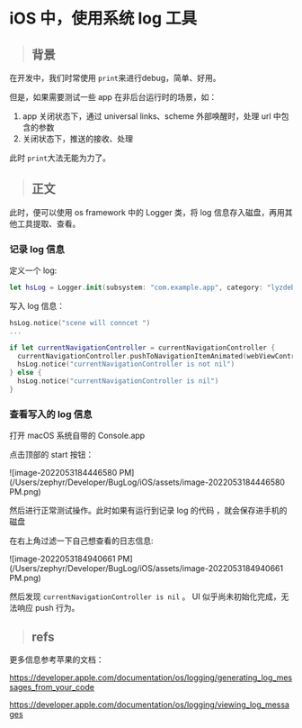 # iOS 中，使用系统 log 工具

> ## 背景

在开发中，我们时常使用 `print`来进行debug，简单、好用。

但是，如果需要测试一些 app 在非后台运行时的场景，如：

1. app 关闭状态下，通过 universal links、scheme 外部唤醒时，处理 url 中包含的参数
2. 关闭状态下，推送的接收、处理

此时 `print`大法无能为力了。

> ## 正文

此时，便可以使用 os framework 中的 Logger 类，将 log 信息存入磁盘，再用其他工具提取、查看。

### 记录 log 信息

定义一个 log:

```swift
let hsLog = Logger.init(subsystem: "com.example.app", category: "lyzdebug")
```

写入 log 信息：

```swift
hsLog.notice("scene will conncet ")
...

if let currentNavigationController = currentNavigationController {
  currentNavigationController.pushToNavigationItemAnimated(webViewController)
  hsLog.notice("currentNavigationController is not nil")
} else {
  hsLog.notice("currentNavigationController is nil")
}
```

### 查看写入的 log 信息

打开 macOS 系统自带的 Console.app

点击顶部的 start 按钮：

![image-2022053184446580 PM](/Users/zephyr/Developer/BugLog/iOS/assets/image-2022053184446580 PM.png)

然后进行正常测试操作。此时如果有运行到记录 log 的代码 ，就会保存进手机的磁盘

在右上角过滤一下自己想查看的日志信息:

![image-2022053184940661 PM](/Users/zephyr/Developer/BugLog/iOS/assets/image-2022053184940661 PM.png)

然后发现 `currentNavigationController is nil` 。 UI 似乎尚未初始化完成，无法响应 push 行为。

> ## refs

更多信息参考苹果的文档：

https://developer.apple.com/documentation/os/logging/generating_log_messages_from_your_code

https://developer.apple.com/documentation/os/logging/viewing_log_messages